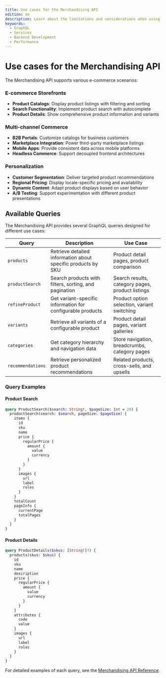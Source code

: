```yaml
---
title: Use cases for the Merchandising API
edition: ee
description: Learn about the limitations and considerations when using the Merchandising API to retrieve catalog data from Adobe Commerce Optimizer.
keywords:
  - GraphQL
  - Services
  - Backend Development
  - Performance
---
```


# Use cases for the Merchandising API

The Merchandising API supports various e-commerce scenarios:

### E-commerce Storefronts

- **Product Catalogs**: Display product listings with filtering and sorting
- **Search Functionality**: Implement product search with autocomplete
- **Product Details**: Show comprehensive product information and variants

### Multi-channel Commerce

- **B2B Portals**: Customize catalogs for business customers
- **Marketplace Integration**: Power third-party marketplace listings
- **Mobile Apps**: Provide consistent data across mobile platforms
- **Headless Commerce**: Support decoupled frontend architectures

### Personalization

- **Customer Segmentation**: Deliver targeted product recommendations
- **Regional Pricing**: Display locale-specific pricing and availability
- **Dynamic Content**: Adapt product displays based on user behavior
- **A/B Testing**: Support experimentation with different product presentations

## Available Queries

The Merchandising API provides several GraphQL queries designed for different use cases:

| Query | Description | Use Case |
|-------|-------------|----------|
| `products` | Retrieve detailed information about specific products by SKU | Product detail pages, product comparison |
| `productSearch` | Search products with filters, sorting, and pagination | Search results, category pages, product listings |
| `refineProduct` | Get variant-specific information for configurable products | Product option selection, variant switching |
| `variants` | Retrieve all variants of a configurable product | Product detail pages, variant galleries |
| `categories` | Get category hierarchy and navigation data | Store navigation, breadcrumbs, category pages |
| `recommendations` | Retrieve personalized product recommendations | Related products, cross-sells, and upsells |

### Query Examples

#### Product Search

```graphql
query ProductSearch($search: String!, $pageSize: Int = 20) {
  productSearch(search: $search, pageSize: $pageSize) {
    items {
      id
      sku
      name
      price {
        regularPrice {
          amount {
            value
            currency
          }
        }
      }
      images {
        url
        label
        roles
      }
    }
    totalCount
    pageInfo {
      currentPage
      totalPages
    }
  }
}
```

#### Product Details

```graphql
query ProductDetails($skus: [String!]!) {
  products(skus: $skus) {
    id
    sku
    name
    description
    price {
      regularPrice {
        amount {
          value
          currency
        }
      }
    }
    attributes {
      code
      value
    }
    images {
      url
      label
      roles
    }
  }
}
```

For detailed examples of each query, see the <a href="https://developer-stage.adobe.com/commerce/services/composable-catalog/reference/index.html/" target="_blank" rel="noopener noreferrer">Merchandising API Reference</a>.
